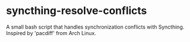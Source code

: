 # syncthing-resolve-conflicts
A small bash script that handles synchronization conflicts with Syncthing.  Inspired by 'pacdiff' from Arch Linux.
